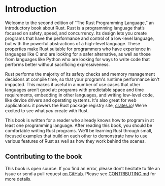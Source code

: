 # Introduction

Welcome to the second edition of “The Rust Programming Language,” an introductory
book about Rust. Rust is a programming language that’s focused on safety, speed,
and concurrency. Its design lets you create programs that have the performance
and control of a low-level language, but with the powerful abstractions of a
high-level language. These properties make Rust suitable for programmers who
have experience in languages like C and are looking for a safer alternative, as
well as those from languages like Python who are looking for ways to write code
that performs better without sacrificing expressiveness.

Rust performs the majority of its safety checks and memory management decisions
at compile time, so that your program's runtime performance isn't impacted. This
makes it useful in a number of use cases that other languages aren’t good at:
programs with predictable space and time requirements, embedding in other
languages, and writing low-level code, like device drivers and operating
systems. It's also great for web applications: it powers the Rust package
registry site, [crates.io]!  We're excited to see what *you* create with Rust.

[crates.io]: https://crates.io/

This book is written for a reader who already knows how to program in at least
one programming language. After reading this book, you should be comfortable
writing Rust programs. We’ll be learning Rust through small, focused examples
that build on each other to demonstrate how to use various features of Rust as
well as how they work behind the scenes.

## Contributing to the book

This book is open source. If you find an error, please don’t hesitate to file an
issue or send a pull request [on GitHub]. Please see [CONTRIBUTING.md] for
more details.

[on GitHub]: https://github.com/rust-lang/book
[CONTRIBUTING.md]: https://github.com/rust-lang/book/blob/master/CONTRIBUTING.md
